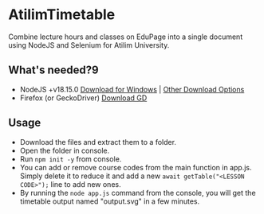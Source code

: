# AtilimTimetable
Combine lecture hours and classes on EduPage into a single document using NodeJS and Selenium for Atilim University.

## What's needed?9
- NodeJS +v18.15.0 [Download for Windows](https://nodejs.org/dist/v18.17.1/node-v18.17.1-x64.msi) | [Other Download Options](https://nodejs.org/en/download)
- Firefox (or GeckoDriver) [Download GD](https://github.com/mozilla/geckodriver/releases/download/v0.33.0/geckodriver-v0.33.0-win64.zip)

## Usage

- Download the files and extract them to a folder.
- Open the folder in console.
- Run `npm init -y` from console.
- You can add or remove course codes from the main function in app.js. Simply delete it to reduce it and add a new `await getTable("<LESSON CODE>");` line to add new ones.
- By running the `node app.js` command from the console, you will get the timetable output named "output.svg" in a few minutes.
